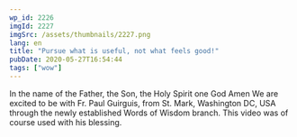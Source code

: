 ```yaml
---
wp_id: 2226
imgId: 2227
imgSrc: /assets/thumbnails/2227.png
lang: en
title: "Pursue what is useful, not what feels good!"
pubDate: 2020-05-27T16:54:44
tags: ["wow"]
---
```


<!-- page: 6 -->

<p>In the name of the Father, the Son, the Holy Spirit one God Amen We are excited to be with Fr. Paul Guirguis, from St. Mark, Washington DC, USA through the newly established Words of Wisdom branch. This video was of course used with his blessing.</p>
